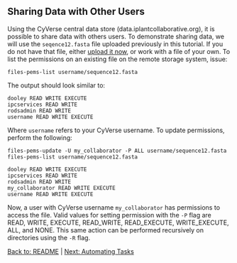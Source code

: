 ## Sharing Data with Other Users

Using the CyVerse central data store (data.iplantcollaborative.org), it is possible to share data with others users.
To demonstrate sharing data, we will use the `seqence12.fasta` file uploaded previously in this tutorial.
If you do not have that file, either [upload it now](managing_data.md), or work with a file of your own.
To list the permissions on an existing file on the remote storage system, issue:

```files-pems-list username/sequence12.fasta```

The output should look similar to:

```
dooley READ WRITE EXECUTE 
ipcservices READ WRITE 
rodsadmin READ WRITE 
username READ WRITE EXECUTE 
```

Where `username` refers to your CyVerse username.
To update permissions, perform the following:

```
files-pems-update -U my_collaborator -P ALL username/sequence12.fasta
files-pems-list username/sequence12.fasta
```
```
dooley READ WRITE EXECUTE 
ipcservices READ WRITE 
rodsadmin READ WRITE 
my_collaborator READ WRITE EXECUTE
username READ WRITE EXECUTE 
```

Now, a user with CyVerse username `my_collaborator` has permissions to access the file.
Valid values for setting permission with the `-P` flag are READ, WRITE, EXECUTE, READ_WRITE, READ_EXECUTE, WRITE_EXECUTE, ALL, and NONE.
This same action can be performed recursively on directories using the `-R` flag.

[Back to: README](../README.md) | [Next: Automating Tasks](automating_tasks.md)
